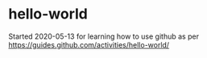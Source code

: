 # hello-world
Started 2020-05-13 for learning how to use github as per https://guides.github.com/activities/hello-world/
